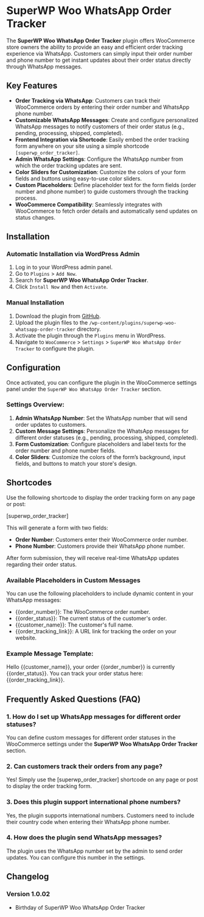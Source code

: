# SuperWP Woo WhatsApp Order Tracker

The **SuperWP Woo WhatsApp Order Tracker** plugin offers WooCommerce store owners the ability to provide an easy and efficient order tracking experience via WhatsApp. Customers can simply input their order number and phone number to get instant updates about their order status directly through WhatsApp messages.

## Key Features

- **Order Tracking via WhatsApp**: Customers can track their WooCommerce orders by entering their order number and WhatsApp phone number.
- **Customizable WhatsApp Messages**: Create and configure personalized WhatsApp messages to notify customers of their order status (e.g., pending, processing, shipped, completed).
- **Frontend Integration via Shortcode**: Easily embed the order tracking form anywhere on your site using a simple shortcode `[superwp_order_tracker]`.
- **Admin WhatsApp Settings**: Configure the WhatsApp number from which the order tracking updates are sent.
- **Color Sliders for Customization**: Customize the colors of your form fields and buttons using easy-to-use color sliders.
- **Custom Placeholders**: Define placeholder text for the form fields (order number and phone number) to guide customers through the tracking process.
- **WooCommerce Compatibility**: Seamlessly integrates with WooCommerce to fetch order details and automatically send updates on status changes.

## Installation

### Automatic Installation via WordPress Admin

1. Log in to your WordPress admin panel.
2. Go to `Plugins` > `Add New`.
3. Search for **SuperWP Woo WhatsApp Order Tracker**.
4. Click `Install Now` and then `Activate`.

### Manual Installation

1. Download the plugin from [GitHub](https://github.com/Thiararapeter/SuperWP-Woo-WhatsApp-Order-Tracker).
2. Upload the plugin files to the `/wp-content/plugins/superwp-woo-whatsapp-order-tracker` directory.
3. Activate the plugin through the `Plugins` menu in WordPress.
4. Navigate to `WooCommerce` > `Settings` > `SuperWP Woo WhatsApp Order Tracker` to configure the plugin.

## Configuration

Once activated, you can configure the plugin in the WooCommerce settings panel under the `SuperWP Woo WhatsApp Order Tracker` section.

### Settings Overview:
1. **Admin WhatsApp Number**: Set the WhatsApp number that will send order updates to customers.
2. **Custom Message Settings**: Personalize the WhatsApp messages for different order statuses (e.g., pending, processing, shipped, completed).
3. **Form Customization**: Configure placeholders and label texts for the order number and phone number fields.
4. **Color Sliders**: Customize the colors of the form’s background, input fields, and buttons to match your store's design.

## Shortcodes

Use the following shortcode to display the order tracking form on any page or post:

[superwp_order_tracker]

This will generate a form with two fields:

- **Order Number**: Customers enter their WooCommerce order number.
- **Phone Number**: Customers provide their WhatsApp phone number.

After form submission, they will receive real-time WhatsApp updates regarding their order status.

### Available Placeholders in Custom Messages
You can use the following placeholders to include dynamic content in your WhatsApp messages:
- {{order_number}}: The WooCommerce order number.
- {{order_status}}: The current status of the customer's order.
- {{customer_name}}: The customer's full name.
- {{order_tracking_link}}: A URL link for tracking the order on your website.

### Example Message Template:
Hello {{customer_name}}, your order {{order_number}} is currently {{order_status}}. You can track your order status here: {{order_tracking_link}}.

## Frequently Asked Questions (FAQ)

### 1. How do I set up WhatsApp messages for different order statuses?
You can define custom messages for different order statuses in the WooCommerce settings under the **SuperWP Woo WhatsApp Order Tracker** section.

### 2. Can customers track their orders from any page?
Yes! Simply use the [superwp_order_tracker] shortcode on any page or post to display the order tracking form.

### 3. Does this plugin support international phone numbers?
Yes, the plugin supports international numbers. Customers need to include their country code when entering their WhatsApp phone number.

### 4. How does the plugin send WhatsApp messages?
The plugin uses the WhatsApp number set by the admin to send order updates. You can configure this number in the settings.

## Changelog

### Version 1.0.02
* Birthday of SuperWP Woo WhatsApp Order Tracker
